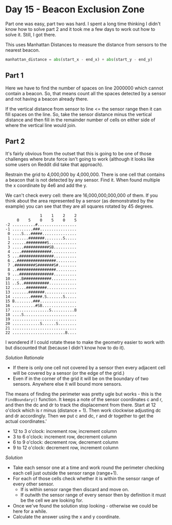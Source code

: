 # Day 15 - Beacon Exclusion Zone
Part one was easy, part two was hard. I spent a long time thinking I didn't know how to solve part 2 and it took me a few days to work out how to solve it. Still, I got there.

This uses Manhattan Distances to measure the distance from sensors to the nearest beacon.

```python
manhattan_distance = abs(start_x - end_x) + abs(start_y - end_y)

```


## Part 1
Here we have to find the number of spaces on line 2000000 which cannot contain a beacon. So, that means count all the spaces detected by a sensor and not having a beacon already there.

If the vertical distance from sensor to line <= the sensor range then it can fill spaces on the line. So, take the sensor distance minus the vertical distance and then fill in the remainder number of cells on either side of where the vertical line would join.


## Part 2
It's fairly obvious from the outset that this is going to be one of those challenges where brute force isn't going to work (although it looks like some users on Reddit did take that approach).

Restrain the grid to 4,000,000 by 4,000,000. There is one cell that contains a beacon that is not detected by any sensor. Find it. When found multiple the x coordinate by 4e6 and add the y.

We can't check every cell: there are 16,000,000,000,000 of them. If you think about the area represented by a sensor (as demonstrated by the example) you can see that they are all squares rotated by 45 degrees.


```
               1    1    2    2
     0    5    0    5    0    5
-2 ..........#.................
-1 .........###................
 0 ....S...#####...............
 1 .......#######........S.....
 2 ......#########S............
 3 .....###########SB..........
 4 ....#############...........
 5 ...###############..........
 6 ..#################.........
 7 .#########S#######S#........
 8 ..#################.........
 9 ...###############..........
10 ....B############...........
11 ..S..###########............
12 ......#########.............
13 .......#######..............
14 ........#####.S.......S.....
15 B........###................
16 ..........#SB...............
17 ................S..........B
18 ....S.......................
19 ............................
20 ............S......S........
21 ............................
22 .......................B....
```

I wondered if I could rotate these to make the geometry easier to work with but discounted that (because I didn't know how to do it).

*Solution Rationale*

- If there is only one cell not covered by a sensor then every adjacent cell will be covered by a sensor (or the edge of the grid.)
- Even if in the corner of the grid it will be on the boundary of two sensors. Anywhere else it will bound more sensors.


The means of finding the perimeter was pretty ugle but works - this is the `FindBoundary()` function. It keeps a note of the sensor coordinates c and r, and then the dc and dr to track the displacement from there. Start at 12 o'clock which is r minus (distance  + 1). Then work clockwise adjusting dc and dr accordingly. Then we put c and dc, r and dr together to get the actual coordinates.'

- 12 to 3 o'clock: increment row, increment column
- 3 to 6 o'clock: increment row, decrement column
- 6 to 9 o'clock: decrement row, decrement column
- 9 to 12 o'clock: decrement row, increment column


*Solution*

- Take each sensor one at a time and work round the perimeter checking each cell just outside the sensor range (range+1).
- For each of those cells check whether it is within the sensor range of every other sensor.
  - If is within sensor range then discard and move on.
  - If outwith the sensor range of every sensor then by definition it must be the cell we are looking for.
- Once we've found the solution stop looking - otherwise we could be here for a while.
- Calculate the answer using the x and y coordinate.
